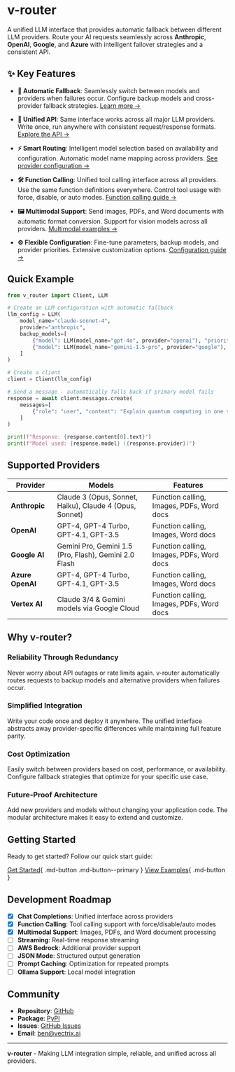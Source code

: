 # v-router

A unified LLM interface that provides automatic fallback between different LLM providers. Route your AI requests seamlessly across **Anthropic**, **OpenAI**, **Google**, and **Azure** with intelligent failover strategies and a consistent API.

## ✨ Key Features

- **🚀 Automatic Fallback**: Seamlessly switch between models and providers when failures occur. Configure backup models and cross-provider fallback strategies. [Learn more →](getting-started/quick-start.md)

- **🔗 Unified API**: Same interface works across all major LLM providers. Write once, run anywhere with consistent request/response formats. [Explore the API →](api/client.md)

- **⚡ Smart Routing**: Intelligent model selection based on availability and configuration. Automatic model name mapping across providers. [See provider configuration →](getting-started/configuration.md)

- **🛠️ Function Calling**: Unified tool calling interface across all providers. Use the same function definitions everywhere. Control tool usage with force, disable, or auto modes. [Function calling guide →](guide/function-calling.md)

- **🖼️ Multimodal Support**: Send images, PDFs, and Word documents with automatic format conversion. Support for vision models across all providers. [Multimodal examples →](getting-started/quick-start.md)

- **⚙️ Flexible Configuration**: Fine-tune parameters, backup models, and provider priorities. Extensive customization options. [Configuration guide →](getting-started/configuration.md)

## Quick Example

```python
from v_router import Client, LLM

# Create an LLM configuration with automatic fallback
llm_config = LLM(
    model_name="claude-sonnet-4",
    provider="anthropic",
    backup_models=[
        {"model": LLM(model_name="gpt-4o", provider="openai"), "priority": 1},
        {"model": LLM(model_name="gemini-1.5-pro", provider="google"), "priority": 2}
    ]
)

# Create a client
client = Client(llm_config)

# Send a message - automatically falls back if primary model fails
response = await client.messages.create(
    messages=[
        {"role": "user", "content": "Explain quantum computing in one sentence."}
    ]
)

print(f"Response: {response.content[0].text}")
print(f"Model used: {response.model} ({response.provider})")
```

## Supported Providers

| Provider | Models | Features |
|----------|--------|----------|
| **Anthropic** | Claude 3 (Opus, Sonnet, Haiku), Claude 4 (Opus, Sonnet) | Function calling, Images, PDFs, Word docs |
| **OpenAI** | GPT-4, GPT-4 Turbo, GPT-4.1, GPT-3.5 | Function calling, Images, Word docs |
| **Google AI** | Gemini Pro, Gemini 1.5 (Pro, Flash), Gemini 2.0 Flash | Function calling, Images, PDFs, Word docs |
| **Azure OpenAI** | GPT-4, GPT-4 Turbo, GPT-4.1, GPT-3.5 | Function calling, Images, Word docs |
| **Vertex AI** | Claude 3/4 & Gemini models via Google Cloud | Function calling, Images, PDFs, Word docs |

## Why v-router?

### Reliability Through Redundancy
Never worry about API outages or rate limits again. v-router automatically routes requests to backup models and alternative providers when failures occur.

### Simplified Integration
Write your code once and deploy it anywhere. The unified interface abstracts away provider-specific differences while maintaining full feature parity.

### Cost Optimization
Easily switch between providers based on cost, performance, or availability. Configure fallback strategies that optimize for your specific use case.

### Future-Proof Architecture
Add new providers and models without changing your application code. The modular architecture makes it easy to extend and customize.

## Getting Started

Ready to get started? Follow our quick start guide:

[Get Started](getting-started/installation.md){ .md-button .md-button--primary }
[View Examples](examples/basic.md){ .md-button }

## Development Roadmap

- [x] **Chat Completions**: Unified interface across providers 
- [x] **Function Calling**: Tool calling support with force/disable/auto modes
- [x] **Multimodal Support**: Images, PDFs, and Word document processing
- [ ] **Streaming**: Real-time response streaming
- [ ] **AWS Bedrock**: Additional provider support
- [ ] **JSON Mode**: Structured output generation
- [ ] **Prompt Caching**: Optimization for repeated prompts
- [ ] **Ollama Support**: Local model integration

## Community

- **Repository**: [GitHub](https://github.com/vectrix-ai/v-router)
- **Package**: [PyPI](https://pypi.org/project/v-router/)
- **Issues**: [GitHub Issues](https://github.com/vectrix-ai/v-router/issues)
- **Email**: [ben@vectrix.ai](mailto:ben@vectrix.ai)

---

**v-router** - Making LLM integration simple, reliable, and unified across all providers.